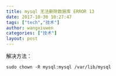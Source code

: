```yaml
---
title: mysql 无法删除数据库 ERROR 13
date: 2017-10-30 10:27:47
tags: ["tech","技术"]
author: wangxiuwen
categories: ["技术"]
layout: post
---
```


解决方法：

	sudo chown -R mysql:mysql /var/lib/mysql